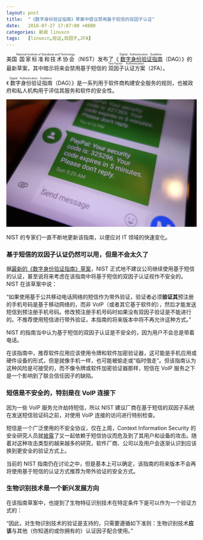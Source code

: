 ```yaml
---
layout: post
title:	"《数字身份验证指南》草案中提议禁用基于短信的双因子认证"
date:	2016-07-27 17:07:00 +0800 
categories:	新闻 linuxcn 
tags:	[linuxcn,验证,双因子,2FA]
---
```



美国<ruby> 国家标准和技术协会 <rp>  （ </rp> <rt>  National Institute of Standards and Technology </rt> <rp>  ） </rp></ruby>（NIST）发布了《<ruby> <a href="https://pages.nist.gov/800-63-3/sp800-63b.html">  数字身份验证指南 </a> <rp>  （ </rp> <rt>  Digital Authentication Guideline </rt> <rp>  ） </rp></ruby>（DAG）》的最新草案，其中暗示将来会禁用基于短信的<ruby> 双因子认证方案 <rp>  （ </rp> <rt>  Two-Factor Authentication </rt> <rp>  ） </rp></ruby>（2FA）。


《<ruby> 数字身份验证指南 <rt>  Digital Authentication Guideline </rt></ruby>（DAG）》是一系列用于软件商构建安全服务的规则，也被政府和私人机构用于评估其服务和软件的安全性。


![](/Asserts/Images/album/201607/27/170101hf3kqadkfdjnn5av.jpg)


NIST 的专家们一直不断地更新该指南，以便应对 IT 领域的快速变化。


### 基于短信的双因子认证仍然可以用，但是不会太久了


据[最新的《数字身份验证指南》草案](https://pages.nist.gov/800-63-3/sp800-63b.html)，NIST 正式地不建议公司继续使用基于短信的认证，甚至说将来考虑在该指南中将基于短信的双因子认证视作不安全的。NIST 在该草案中说：


“如果使用基于公共移动电话网络的短信作为带外验证，验证者必须**验证其**预注册的手机号码是基于移动网络的，而非 VoIP（或者其它基于软件的），然后才能发送短信到预注册手机号码。修改预注册手机号码时如果没有双因子验证是不能进行的。不推荐使用短信进行带外验证，本指南的将来版本中将不再允许这种方式。”


NIST 的指南当中认为基于短信的双因子认证是不安全的，因为用户不会总是带着电话。


在该指南中，推荐软件应用应该使用令牌和软件加密验证器，这可能是手机应用或硬件设备的形式，但是就像手机一样，也可能被偷走或“临时借走”。但该指南认为这种风险是可接受的，而不像令牌或软件加密验证器那样，短信在 VoIP 服务之下是一个影响到了联合信任因子的缺陷。


### 短信是不安全的，特别是在 VoIP 连接下


因为一些 VoIP 服务允许劫持短信，所以 NIST 建议厂商在基于短信的双因子系统在发送短信验证码之前，对使用 VoIP 连接的访问进行特别检查。


短信是一个广泛使用的不安全协议，仅在上周，Context Information Security 的安全研究人员就[披露](http://www.contextis.com/resources/blog/binary-sms-old-backdoor-your-new-thing/)了又一起依赖于短信协议而危及到了其用户和设备的攻击。随着对这种攻击类型的越来越多的研究，软件厂商、公司以及用户会逐渐认识到应该换到更安全的验证方式上。


当前的 NIST 指南仍在讨论之中，但是基本上可以确定，该指南的将来版本不会再将使用基于短信的认证方式推荐为带外验证的安全方式。


### 生物识别技术是一个新兴发展方向


在该指南草案中，也提到了生物特征识别技术在特定条件下是可以作为一个验证方式的：


“因此，对生物识别技术的验证是支持的，只需要遵循如下准则：生物识别技术**应该**与其他（你知道的或你拥有的）认证因子配合使用。”
